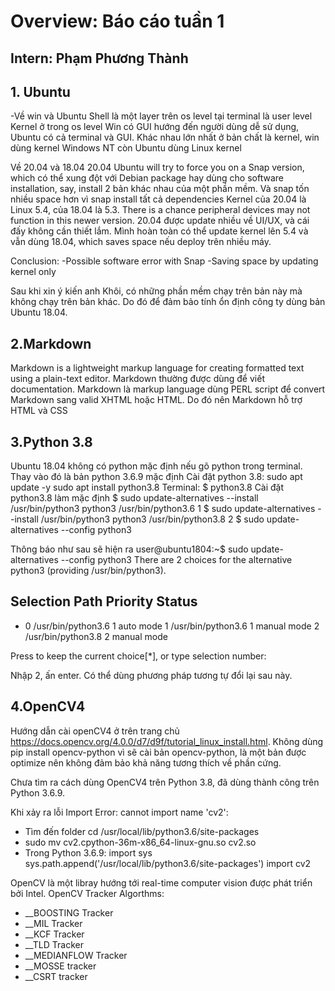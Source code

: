 # Overview: Báo cáo tuần 1

 ## Intern:  Phạm Phương Thành

 ## 1. Ubuntu
-Về win và Ubuntu
Shell là một layer trên os level tại terminal là user level
Kernel ở trong os level
Win có GUI hướng đến người dùng dễ sử dụng, Ubuntu có cả terminal và GUI. Khác nhau lớn nhất ở bản chất là kernel, win dùng kernel Windows NT còn Ubuntu dùng Linux kernel

Về 20.04 và 18.04
20.04 Ubuntu will try to force you on a Snap version, which có thể xung đột với Debian package hay dùng cho software installation, say, install 2 bản khác nhau của một phần mềm. Và snap tốn nhiều space hơn vì snap install tất cả dependencies 
Kernel của 20.04 là Linux 5.4, của 18.04 là 5.3. There is a chance peripheral devices may not function in this newer version. 
20.04 được update nhiều về UI/UX, và cái đấy không cần thiết lắm. Mình hoàn toàn có thể update kernel lên 5.4 và vẫn dùng 18.04, which saves space nếu deploy trên nhiều máy.

Conclusion: 
-Possible software error with Snap
-Saving space by updating kernel only

Sau khi xin ý kiến anh Khôi, có những phần mềm chạy trên bản này mà không chạy trên bản khác. Do đó để đảm bảo tính ổn định công ty dùng bản Ubuntu 18.04.

## 2.Markdown

Markdown is a lightweight markup language for creating formatted text using a plain-text editor.
Markdown thường được dùng để viết documentation.
Markdown là markup language dùng PERL script để convert Markdown sang valid XHTML hoặc HTML. Do đó nên Markdown hỗ trợ HTML và CSS

## 3.Python 3.8 
Ubuntu 18.04 không có python mặc định nếu gõ python trong terminal. Thay vào đó là bản python 3.6.9 mặc định
Cài đặt python 3.8: sudo apt update -y
                    sudo apt install python3.8
Terminal: $ python3.8
Cài đặt python3.8 làm mặc định
$ sudo update-alternatives --install /usr/bin/python3 python3 /usr/bin/python3.6 1
$ sudo update-alternatives --install /usr/bin/python3 python3 /usr/bin/python3.8 2
$ sudo update-alternatives --config python3

Thông báo như sau sẽ hiện ra
user@ubuntu1804:~$ sudo update-alternatives --config python3
There are 2 choices for the alternative python3 (providing /usr/bin/python3).

  Selection    Path                Priority   Status
------------------------------------------------------------
* 0            /usr/bin/python3.6   1         auto mode
  1            /usr/bin/python3.6   1         manual mode
  2            /usr/bin/python3.8   2         manual mode

Press <enter> to keep the current choice[*], or type selection number:

Nhập 2, ấn enter. Có thể dùng phương pháp tương tự đổi lại sau này.

## 4.OpenCV4
Hướng dẫn cài openCV4 ở trên trang chủ https://docs.opencv.org/4.0.0/d7/d9f/tutorial_linux_install.html. Không dùng pip install opencv-python vì sẽ cài bản opencv-python, là một bản được optimize nên không đảm bảo khả năng tương thích về phần cứng.

Chưa tìm ra cách dùng OpenCV4 trên Python 3.8, đã dùng thành công trên Python 3.6.9.

Khi xảy ra lỗi Import Error: cannot import name 'cv2':
- Tìm đến folder cd /usr/local/lib/python3.6/site-packages
- sudo mv cv2.cpython-36m-x86_64-linux-gnu.so cv2.so
- Trong Python 3.6.9:
import sys
sys.path.append('/usr/local/lib/python3.6/site-packages')
import cv2

OpenCV là một libray hướng tới real-time computer vision được phát triển bởi Intel.
OpenCV Tracker Algorthms:
- __BOOSTING Tracker
- __MIL Tracker
- __KCF Tracker
- __TLD Tracker
- __MEDIANFLOW Tracker
- __MOSSE tracker
- __CSRT tracker







